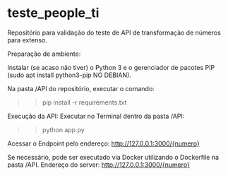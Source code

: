 # teste_people_ti
Repositório para validação do teste de API de transformação de números para extenso.

Preparação de ambiente:

Instalar (se acaso não tiver) o Python 3 e o gerenciador de pacotes PIP (sudo apt install python3-pip NO DEBIAN).

Na pasta /API do repositório, executar o comando:
>>pip install -r requirements.txt

Execução da API:
Executar no Terminal dentro da pasta /API:
>> python app.py 

Acessar o Endpoint pelo endereço: http://127.0.0.1:3000/{numero}

Se necessário, pode ser executado via Docker utilizando o Dockerfile na pasta /API.
Endereço do server: http://127.0.0.1:3000/{numero}
